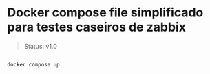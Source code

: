 # Docker compose file simplificado para testes caseiros de zabbix

>Status: v1.0

```

docker compose up

```